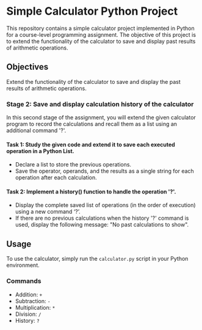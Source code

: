 # Simple Calculator Python Project

This repository contains a simple calculator project implemented in Python for a course-level programming assignment. The objective of this project is to extend the functionality of the calculator to save and display past results of arithmetic operations.

## Objectives

Extend the functionality of the calculator to save and display the past results of arithmetic operations.

### Stage 2: Save and display calculation history of the calculator

In this second stage of the assignment, you will extend the given calculator program to record the calculations and recall them as a list using an additional command '?'.

#### Task 1: Study the given code and extend it to save each executed operation in a Python List.

- Declare a list to store the previous operations.
- Save the operator, operands, and the results as a single string for each operation after each calculation.

#### Task 2: Implement a history() function to handle the operation '?'.

- Display the complete saved list of operations (in the order of execution) using a new command ‘?’.
- If there are no previous calculations when the history '?' command is used, display the following message: "No past calculations to show".

## Usage

To use the calculator, simply run the `calculator.py` script in your Python environment.

### Commands

- Addition: `+`
- Subtraction: `-`
- Multiplication: `*`
- Division: `/`
- History: `?`


